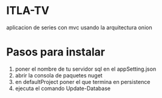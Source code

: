# ITLA-TV

aplicacion de series con mvc usando la arquitectura onion

# Pasos para instalar

1. poner el nombre de tu servidor sql en el appSetting.json
2. abrir la consola de paquetes nuget
3. en defaultProject poner el que termina en persistence
4. ejecuta el comando Update-Database
